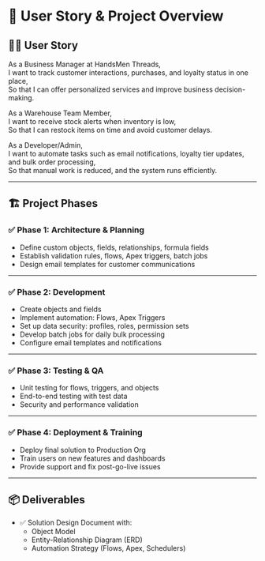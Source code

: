 # 📘 User Story & Project Overview

## 🧑‍💼 User Story

As a Business Manager at HandsMen Threads,  
I want to track customer interactions, purchases, and loyalty status in one place,  
So that I can offer personalized services and improve business decision-making.

As a Warehouse Team Member,  
I want to receive stock alerts when inventory is low,  
So that I can restock items on time and avoid customer delays.

As a Developer/Admin,  
I want to automate tasks such as email notifications, loyalty tier updates, and bulk order processing,  
So that manual work is reduced, and the system runs efficiently.

---

## 🏗️ Project Phases

### ✅ Phase 1: Architecture & Planning

- Define custom objects, fields, relationships, formula fields
- Establish validation rules, flows, Apex triggers, batch jobs
- Design email templates for customer communications

---

### ✅ Phase 2: Development

- Create objects and fields
- Implement automation: Flows, Apex Triggers
- Set up data security: profiles, roles, permission sets
- Develop batch jobs for daily bulk processing
- Configure email templates and notifications

---

### ✅ Phase 3: Testing & QA

- Unit testing for flows, triggers, and objects
- End-to-end testing with test data
- Security and performance validation

---

### ✅ Phase 4: Deployment & Training

- Deploy final solution to Production Org
- Train users on new features and dashboards
- Provide support and fix post-go-live issues

---

## 📦 Deliverables

- ✅ Solution Design Document with:
  - Object Model
  - Entity-Relationship Diagram (ERD)
  - Automation Strategy (Flows, Apex, Schedulers)
